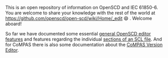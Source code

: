 This is an open repository of information on OpenSCD and IEC 61850-6. You are welcome to share your knowledge with the rest of the world at https://github.com/openscd/open-scd/wiki/Home/_edit 😄 . Welcome aboard!

So far we have documented some essential [general OpenSCD editor features](https://github.com/openscd/open-scd/wiki/OpenSCD-Editor-Features) and features regarding the individual [sections of an SCL file](https://github.com/openscd/open-scd/wiki/SCL-Sections).
And for CoMPAS there is also some documentation about the [CoMPAS Version Editor](https://github.com/openscd/open-scd/wiki/CoMPAS-Versions-Editor).
